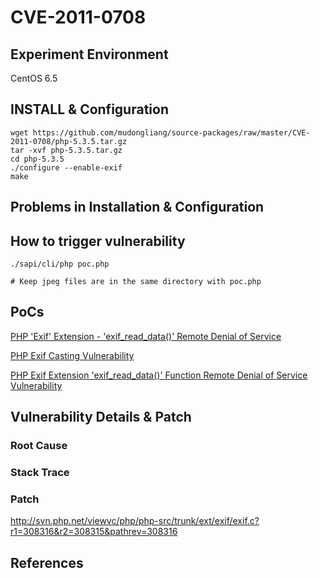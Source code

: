 # CVE-2011-0708

## Experiment Environment

CentOS 6.5

## INSTALL & Configuration

```
wget https://github.com/mudongliang/source-packages/raw/master/CVE-2011-0708/php-5.3.5.tar.gz
tar -xvf php-5.3.5.tar.gz
cd php-5.3.5
./configure --enable-exif
make
```

## Problems in Installation & Configuration

## How to trigger vulnerability

```
./sapi/cli/php poc.php

# Keep jpeg files are in the same directory with poc.php
```

## PoCs

[PHP 'Exif' Extension - 'exif_read_data()' Remote Denial of Service](https://www.exploit-db.com/exploits/16261/)

[PHP Exif Casting Vulnerability](http://permalink.gmane.org/gmane.comp.security.oss.general/4198)

[PHP Exif Extension 'exif_read_data()' Function Remote Denial of Service Vulnerability](https://www.securityfocus.com/bid/46365/exploit)

## Vulnerability Details & Patch

### Root Cause

### Stack Trace

### Patch

<http://svn.php.net/viewvc/php/php-src/trunk/ext/exif/exif.c?r1=308316&r2=308315&pathrev=308316>

## References
